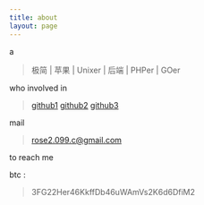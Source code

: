 ```yaml
---
title: about
layout: page
---
```


a

> 极简 | 苹果 | Unixer | 后端 | PHPer | GOer

who involved in 

> [github1](https://github.com/cute-angelia)
> [github2](https://github.com/rose1988c)
> [github3](https://git.oschina.net/vanillan)

mail 

> rose2.099.c@gmail.com

to reach me


btc :

> 3FG22Her46KkffDb46uWAmVs2K6d6DfiM2